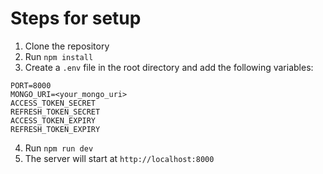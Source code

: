 # Steps for setup
1. Clone the repository
2. Run `npm install`
3. Create a `.env` file in the root directory and add the following variables:
```env
PORT=8000
MONGO_URI=<your_mongo_uri>
ACCESS_TOKEN_SECRET
REFRESH_TOKEN_SECRET
ACCESS_TOKEN_EXPIRY
REFRESH_TOKEN_EXPIRY
```
4. Run `npm run dev`
5. The server will start at `http://localhost:8000`
